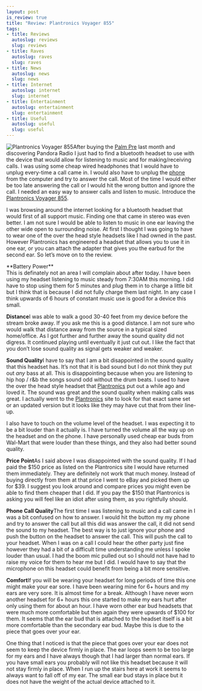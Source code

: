 ```yaml
--- 
layout: post
is_review: true
title: "Review: Plantronics Voyager 855"
tags: 
- title: Reviews
  autoslug: reviews
  slug: reviews
- title: Raves
  autoslug: raves
  slug: raves
- title: News
  autoslug: news
  slug: news
- title: Internet
  autoslug: internet
  slug: internet
- title: Entertainment
  autoslug: entertainment
  slug: entertainment
- title: Useful
  autoslug: useful
  slug: useful
---
```


![Plantronics Voyager 855](http://josephcrawford.com/wp-content/uploads/2009/08/voyager855.jpg "Plantronics Voyager 855")After buying the [Palm Pre](http://www.josephcrawford.com/2009/07/10/review-the-palm-pre/ "Palm Pre") last month and discovering Pandora Radio I just had to find a bluetooth headset to use with the device that would allow for listening to music and for making/receiving calls.  I was using some cheap wired headphones that I would have to unplug every-time a call came in.  I would also have to unplug the [phone](http://www.josephcrawford.com/2008/07/17/its-a-phone-its-a-phone/ "Phone") from the computer and try to answer the call.  Most of the time I would either be too late answering the call or I would hit the wrong button and ignore the call.  I needed an easy way to answer calls and listen to music.  Introduce the [Plantronics Voyager 855](http://www.plantronics.com/north_america/en_US/products/mobile/bluetooth-headsets/voyager-855;jsessionid=UHCGPOP541JUWCQBGNXSFFAKAEZXAIV0).

I was browsing around the internet looking for a bluetooth headset that would first of all support music.  Finding one that came in stereo was even better.  I am not sure I would be able to listen to music in one ear leaving the other wide open to surrounding noise.  At first I thought I was going to have to wear one of the over the head style headsets like I had owned in the past.  However Plantronics has engineered a headset that allows you to use it in one ear, or you can attach the adapter that gives you the earbud for the second ear.  So let’s move on to the review.
<!--more-->**Battery Power**<br />This is definately not an area I will complain about after today.  I have been using my headset listening to music steady from 7:30AM this morning.  I did have to stop using them for 5 minutes and plug them in to charge a little bit but I think that is because I did not fully charge them last night.  In any case I think upwards of 6 hours of constant music use is good for a device this small.
**Distance**I was able to walk a good 30-40 feet from my device before the stream broke away.  If you ask me this is a good distance.  I am not sure who would walk that distance away from the source in a typical sized home/office.  As I got further and further away the sound quality did not digress.  It continued playing until eventually it just cut out.  I like the fact that you don’t lose sound quality as signal gets weaker and weaker.

**Sound Quality**I have to say that I am a bit disappointed in the sound quality that this headset has.  It’s not that it is bad sound but I do not think they put out *any* bass at all.  This is disappointing because when you are listening to hip hop / r&b the songs sound odd without the drum beats.  I used to have the over the head style headset that [Plantronics](http://www.plantronics.com/) put out a while ago and loved it.  The sound was great and the sound quality when making calls was great.  I actually went to the [Plantronics](http://www.plantronics.com/) site to look for that exact same set or an updated version but it looks like they may have cut that from their line-up.

I also have to touch on the volume level of the headset.  I was expecting it to be a bit louder than it actually is.  I have turned the volume all the way up on the headset and on the phone.  I have personally used cheap ear buds from Wal-Mart that were louder than these things, and they also had better sound quality.

**Price Point**As I said above I was disappointed with the sound quality.  If I had paid the $150 price as listed on the Plantronics site I would have returned them immediately.  They are definitely not work that much money.  Instead of buying directly from them at that price I went to eBay and picked them up for $39.  I suggest you look around and compare prices you might even be able to find them cheaper that I did.  If you pay the $150 that Plantronics is asking you will feel like an idiot after using them, as you rightfully should.

**Phone Call Quality**The first time I was listening to music and a call came in I was a bit confused on how to answer.  I would hit the button my my phone and try to answer the call but all this did was answer the call, it did not send the sound to my headset.  The best way is to just ignore your phone and push the button on the headset to answer the call.  This will push the call to your headset.  When I was on a call I could hear the other party just fine however they had a bit of a difficult time understanding me unless I spoke louder than usual.  I had the boom mic pulled out so I should not have had to raise my voice for them to hear me but I did.  I would have to say that the microphone on this headset could benefit from being a bit more sensitive.

**Comfort**If you will be wearing your headset for long periods of time this one might make your ear sore.  I have been wearing mine for 6+ hours and my ears are very sore.  It is almost time for a break.  Although I have never worn another headset for 6+ hours this one started to make my ears hurt after only using them for about an hour.  I have worn other ear bud headsets that were much more comfortable but then again they were upwards of $100 for them.  It seems that the ear bud that is attached to the headset itself is a bit more comfortable than the secondary ear bud.  Maybe this is due to the piece that goes over your ear.

One thing that I noticed is that the piece that goes over your ear does not seem to keep the device firmly in place.  The ear loops seem to be too large for my ears and I have always though that I had larger than normal ears.  If you have small ears you probably will not like this headset because it will not stay firmly in place.  When I run up the stairs here at work it seems to always want to fall off of my ear.  The small ear bud stays in place but it does not have the weight of the actual device attached to it.
